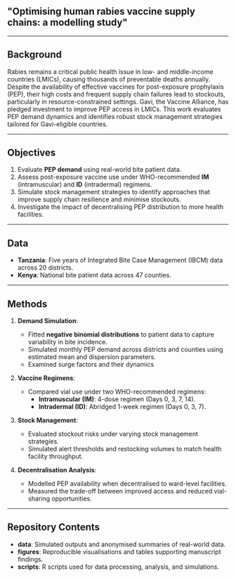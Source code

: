 ## **"Optimising human rabies vaccine supply chains: a modelling study"**

---

## **Background**
Rabies remains a critical public health issue in low- and middle-income countries (LMICs), causing thousands of preventable deaths annually. Despite the availability of effective vaccines for post-exposure prophylaxis (PEP), their high costs and frequent supply chain failures lead to stockouts, particularly in resource-constrained settings. Gavi, the Vaccine Alliance, has pledged investment to improve PEP access in LMICs. This work evaluates PEP demand dynamics and identifies robust stock management strategies tailored for Gavi-eligible countries.

---

## **Objectives**
1. Evaluate **PEP demand** using real-world bite patient data.
2. Assess post-exposure vaccine use under WHO-recommended **IM** (intramuscular) and **ID** (intradermal) regimens.
3. Simulate stock management strategies to identify approaches that improve supply chain resilience and minimise stockouts.
4. Investigate the impact of decentralising PEP distribution to more health facilities.

---

## **Data**
- **Tanzania**: Five years of Integrated Bite Case Management (IBCM) data across 20 districts.
- **Kenya**: National bite patient data across 47 counties.

---

## **Methods**
1. **Demand Simulation**:  
   - Fitted **negative binomial distributions** to patient data to capture variability in bite incidence.
   - Simulated monthly PEP demand across districts and counties using estimated mean and dispersion parameters.  
   - Examined surge factors and their dynamics

2. **Vaccine Regimens**:  
   - Compared vial use under two WHO-recommended regimens:  
     - **Intramuscular (IM)**: 4-dose regimen (Days 0, 3, 7, 14).  
     - **Intradermal (ID)**: Abridged 1-week regimen (Days 0, 3, 7).  

3. **Stock Management**:  
   - Evaluated stockout risks under varying stock management strategies.  
   - Simulated alert thresholds and restocking volumes to match health facility throughput.  

4. **Decentralisation Analysis**:  
   - Modelled PEP availability when decentralised to ward-level facilities.  
   - Measured the trade-off between improved access and reduced vial-sharing opportunities.  


---

## **Repository Contents**
- **data**: Simulated outputs and anonymised summaries of real-world data.  
- **figures**: Reproducible visualisations and tables supporting manuscript findings.  
- **scripts**: R scripts used for data processing, analysis, and simulations.  






